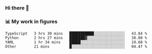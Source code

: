 ### Hi there 👋

### 📊 My work in figures

<!--START_SECTION:waka-->

```text
TypeScript   3 hrs 30 mins   ███████████░░░░░░░░░░░░░░   43.84 %
Python       2 hrs 27 mins   ███████▓░░░░░░░░░░░░░░░░░   30.80 %
YAML         1 hr 34 mins    █████░░░░░░░░░░░░░░░░░░░░   19.68 %
Other        21 mins         █░░░░░░░░░░░░░░░░░░░░░░░░   04.47 %
```

<!--END_SECTION:waka-->
